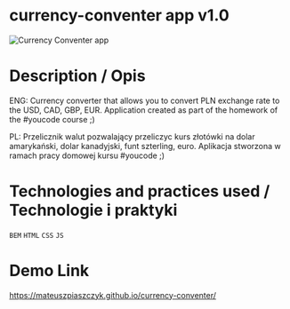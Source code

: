 # currency-conventer app v1.0
![Currency Conventer app](https://piaszczykstudio.pl/wp-content/uploads/2023/01/conventer.gif)
# Description / Opis
ENG: Currency converter that allows you to convert PLN exchange rate to the USD, CAD, GBP, EUR. Application created as part of the homework of the #youcode course ;)

PL: Przelicznik walut pozwalający przeliczyc kurs złotówki na dolar amarykański, dolar kanadyjski, funt szterling, euro. Aplikacja stworzona w ramach pracy domowej kursu #youcode ;)

# Technologies and practices used / Technologie i praktyki
`BEM` `HTML` `CSS` `JS`
# Demo Link
https://mateuszpiaszczyk.github.io/currency-conventer/
